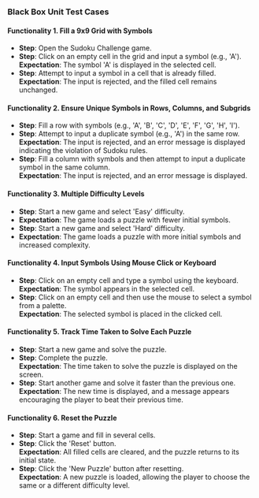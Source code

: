 ### Black Box Unit Test Cases  

#### Functionality 1. Fill a 9x9 Grid with Symbols
- **Step**: Open the Sudoku Challenge game.  
- **Step**: Click on an empty cell in the grid and input a symbol (e.g., 'A').  
  **Expectation**: The symbol 'A' is displayed in the selected cell.  
- **Step**: Attempt to input a symbol in a cell that is already filled.  
  **Expectation**: The input is rejected, and the filled cell remains unchanged.  

#### Functionality 2. Ensure Unique Symbols in Rows, Columns, and Subgrids
- **Step**: Fill a row with symbols (e.g., 'A', 'B', 'C', 'D', 'E', 'F', 'G', 'H', 'I').  
- **Step**: Attempt to input a duplicate symbol (e.g., 'A') in the same row.  
  **Expectation**: The input is rejected, and an error message is displayed indicating the violation of Sudoku rules.  
- **Step**: Fill a column with symbols and then attempt to input a duplicate symbol in the same column.  
  **Expectation**: The input is rejected, and an error message is displayed.  

#### Functionality 3. Multiple Difficulty Levels
- **Step**: Start a new game and select 'Easy' difficulty.  
- **Expectation**: The game loads a puzzle with fewer initial symbols.  
- **Step**: Start a new game and select 'Hard' difficulty.  
- **Expectation**: The game loads a puzzle with more initial symbols and increased complexity.  

#### Functionality 4. Input Symbols Using Mouse Click or Keyboard
- **Step**: Click on an empty cell and type a symbol using the keyboard.  
  **Expectation**: The symbol appears in the selected cell.  
- **Step**: Click on an empty cell and then use the mouse to select a symbol from a palette.  
  **Expectation**: The selected symbol is placed in the clicked cell.  

#### Functionality 5. Track Time Taken to Solve Each Puzzle
- **Step**: Start a new game and solve the puzzle.  
- **Step**: Complete the puzzle.  
  **Expectation**: The time taken to solve the puzzle is displayed on the screen.  
- **Step**: Start another game and solve it faster than the previous one.  
  **Expectation**: The new time is displayed, and a message appears encouraging the player to beat their previous time.  

#### Functionality 6. Reset the Puzzle
- **Step**: Start a game and fill in several cells.  
- **Step**: Click the 'Reset' button.  
  **Expectation**: All filled cells are cleared, and the puzzle returns to its initial state.  
- **Step**: Click the 'New Puzzle' button after resetting.  
  **Expectation**: A new puzzle is loaded, allowing the player to choose the same or a different difficulty level.  
